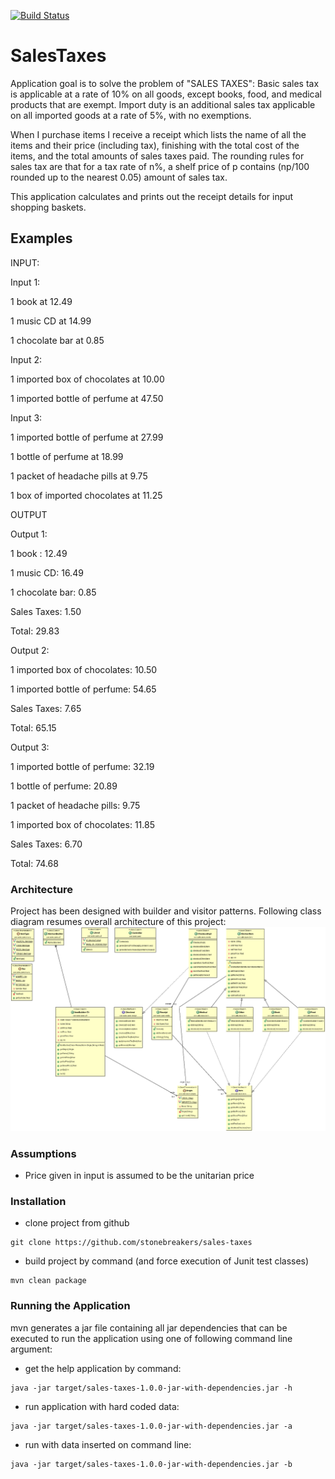 [![Build Status](https://travis-ci.org/stonebreakers/sales-taxes.svg?branch=master)](https://travis-ci.org/stonebreakers/sales-taxes)

# SalesTaxes

Application goal is to solve the problem of "SALES TAXES": Basic sales tax is applicable at a rate of 10% on all goods, except books, food, and medical products that are exempt. Import duty is an additional sales tax applicable on all imported goods at a rate of 5%, with no exemptions.

When I purchase items I receive a receipt which lists the name of all the items and their price (including tax), finishing with the total cost of the items, and the total amounts of sales taxes paid. The rounding rules for sales tax are that for a tax rate of n%, a shelf price of p contains (np/100 rounded up to the nearest 0.05) amount of sales tax.

This application calculates and prints out the receipt details for input shopping baskets.

## Examples

INPUT:

Input 1:

1 book at 12.49

1 music CD at 14.99

1 chocolate bar at 0.85

Input 2:

1 imported box of chocolates at 10.00

1 imported bottle of perfume at 47.50

Input 3:

1 imported bottle of perfume at 27.99

1 bottle of perfume at 18.99

1 packet of headache pills at 9.75

1 box of imported chocolates at 11.25

OUTPUT

Output 1:

1 book : 12.49

1 music CD: 16.49

1 chocolate bar: 0.85

Sales Taxes: 1.50

Total: 29.83

Output 2:

1 imported box of chocolates: 10.50

1 imported bottle of perfume: 54.65

Sales Taxes: 7.65

Total: 65.15

Output 3:

1 imported bottle of perfume: 32.19

1 bottle of perfume: 20.89

1 packet of headache pills: 9.75

1 imported box of chocolates: 11.85

Sales Taxes: 6.70

Total: 74.68


### Architecture
Project has been designed with builder and visitor patterns.
Following class diagram resumes overall architecture of this project:
![Alt text](/etc/class-diagram.png "sales-taxes")

### Assumptions

- Price given in input is assumed to be the unitarian price


### Installation

- clone project from github

```
git clone https://github.com/stonebreakers/sales-taxes
```

- build project by command (and force execution of Junit test classes)

```
mvn clean package
```

### Running the Application

mvn generates a jar file containing all jar dependencies that can be executed to run the application using one of following command line argument:
- get the help application by command:

```
java -jar target/sales-taxes-1.0.0-jar-with-dependencies.jar -h
```
- run application with hard coded data:

```
java -jar target/sales-taxes-1.0.0-jar-with-dependencies.jar -a
```

- run with data inserted on command line:

```
java -jar target/sales-taxes-1.0.0-jar-with-dependencies.jar -b
```
